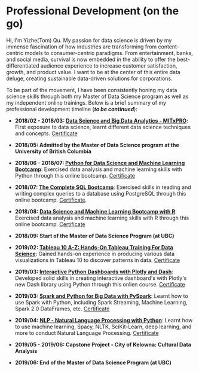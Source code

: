 # Professional Development (on the go)

Hi, I'm Yizhe(Tom) Qu. My passion for data science is driven by my immense fascination of how industries are transforming from content-centric models to consumer-centric paradigms. From entertainment, banks, and social media, survival is now embedded in the ability to offer the best-differentiated audience experience to increase customer satisfaction, growth, and product value. I want to be at the center of this entire data deluge, creating sustainable data-driven solutions for corporations.

To be part of the movement, I have been consistently honing my data science skills through both my Master of Data Science program as well as my independent online trainings. Below is a brief summary of my professional development timeline (**_to be continued_**):

  - **2018/02 - 2018/03: [Data Science and Big Data Analytics - MITxPRO](https://mitxpro.mit.edu/courses/course-v1:MITxPRO+DSx+3T2018/about?utm_medium=website)**: First exposure to data science, learnt different data science techniques and concepts. [Certificate](https://github.com/qyzqyz1/Data-Science-Portfolio/blob/master/Journey%20to%20Data%20Scientist/Learning%20Certificates/MITxPRO_Data_Science_and_Big_Data_Analytics.pdf)

  - **2018/05: Admitted by the Master of Data Science program at the University of British Columbia**

  - **2018/06 - 2018/07: [Python for Data Science and Machine Learning Bootcamp](https://www.udemy.com/python-for-data-science-and-machine-learning-bootcamp/)**: Exercised data analysis and machine learning skills with Python through this online bootcamp. [Certificate](https://github.com/qyzqyz1/Data-Science-Portfolio/blob/master/Journey%20to%20Data%20Scientist/Learning%20Certificates/Udemy_Python_Bootcamp.pdf)

  - **2018/07: [The Complete SQL Bootcamp](https://www.udemy.com/the-complete-sql-bootcamp/)**: Exercised skills in reading and writing complex queries to a database using PostgreSQL through this online bootcamp. [Certificate](https://github.com/qyzqyz1/Data-Science-Portfolio/blob/master/Journey%20to%20Data%20Scientist/Learning%20Certificates/Udemy_SQL_Bootcamp.pdf).

  - **2018/08: [Data Science and Machine Learning Bootcamp with R](https://www.udemy.com/course/data-science-and-machine-learning-bootcamp-with-r/)**: Exercised data analysis and machine learning skills with R through this online bootcamp. [Certificate](https://github.com/qyzqyz1/Data-Science-Portfolio/blob/master/Journey%20to%20Data%20Scientist/Learning%20Certificates/Udemy_R_Bootcamp.pdf)

  - **2018/09: Start of the Master of Data Science Program (at UBC)**

  - **2019/02: [Tableau 10 A-Z: Hands-On Tableau Training For Data Science](https://www.udemy.com/tableau10/)**: Gained hands-on experience in producing various data visualizations in Tableau 10 to discover patterns in data. [Certificate](https://github.com/qyzqyz1/Data-Science-Portfolio/blob/master/Journey%20to%20Data%20Scientist/Learning%20Certificates/Udemy_Tableau_Training.pdf)

  - **2019/03: [Interactive Python Dashboards with Plotly and Dash](https://www.udemy.com/interactive-python-dashboards-with-plotly-and-dash/)**: Developed solid skills in creating interactive dashboard's with Plotly's new Dash library using Python through this onlien course. [Certificate](https://github.com/qyzqyz1/Data-Science-Portfolio/blob/master/Journey%20to%20Data%20Scientist/Learning%20Certificates/Udemy_Plotly_Dash.pdf)

  - **2019/03: [Spark and Python for Big Data with PySpark](https://www.udemy.com/course/spark-and-python-for-big-data-with-pyspark/)**: Learnt how to use Spark with Python, including Spark Streaming, Machine Learning, Spark 2.0 DataFrames, etc. [Certificate](https://github.com/qyzqyz1/Data-Science-Portfolio/blob/master/Journey%20to%20Data%20Scientist/Learning%20Certificates/Udemy_Spark_with_Python.pdf)

  - **2019/04: [NLP - Natural Language Processing with Python](https://www.udemy.com/nlp-natural-language-processing-with-python/)**: Learnt  how to use machine learning, Spacy, NLTK, SciKit-Learn, deep learning, and more to conduct Natural Language Processing. [Certificate](https://github.com/qyzqyz1/Data-Science-Portfolio/blob/master/Journey%20to%20Data%20Scientist/Learning%20Certificates/Udemy_NLP_with_Python.pdf)

  - **2019/05 - 2019/06: Capstone Project - City of Kelowna: Cultural Data Analysis**

  - **2019/06: End of the Master of Data Science Program (at UBC)**








